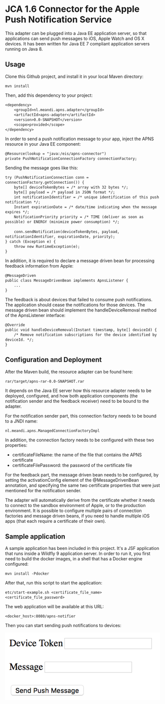 # JCA 1.6 Connector for the Apple Push Notification Service

This adapter can be plugged into a Java EE application server, so that applications can send push messages to
iOS, Apple Watch and OS X devices. It has been written for Java EE 7 compliant application servers running on Java 8.

## Usage

Clone this Github project, and install it in your local Maven directory:

```
mvn install
```

Then, add this dependency to your project:

```
<dependency>
    <groupId>nl.meandi.apns.adapter</groupId>
    <artifactId>apns-adapter</artifactId>
    <version>0.0-SNAPSHOT</version>
    <scope>provided</scope>
</dependency>
```

In order to send a push notification message to your app, inject the APNS resource in your Java EE component:

```
@Resource(lookup = "java:/eis/apns-connector")
private PushNotificationConnectionFactory connectionFactory;
```

Sending the message goes like this:

```
try (PushNotificationConnection conn = connectionFactory.getConnection()) {
    byte[] deviceTokenBytes = /* array with 32 bytes */;
    byte[] payload = /* payload in JSON format */;
    int notificationIdentifier = /* unique identification of this push notification */;
    Instant expirationDate = /* date/time indicating when the message expires */;
    NotificationPriority priority = /* TIME (deliver as soon as possible) or ENERGY (minimize power consumption) */;

    conn.sendNotification(deviceTokenBytes, payload, notificationIdentifier, expirationDate, priority);
} catch (Exception e) {
    throw new RuntimeException(e);
}
```

In addition, it is required to declare a message driven bean for processing feedback information from Apple:

```
@MessageDriven
public class MessageDrivenBean implements ApnsListener {
    ...
}
```

The feedback is about devices that failed to consume push notifications. The application should cease the
notifications for those devices. The message driven bean should implement the handleDeviceRemoval method of
the ApnsListener interface:

```
@Override
public void handleDeviceRemoval(Instant timestamp, byte[] deviceId) {
    /* Remove notification subscriptions for the device identified by deviceId. */;
}
```

## Configuration and Deployment

After the Maven build, the resource adapter can be found here:

```
rar/target/apns-rar-0.0-SNAPSHOT.rar
```

It depends on the Java EE server how this resource adapter needs to be deployed, configured, and how both
application components (the notification sender and the feedback receiver) need to be bound to the adapter.

For the notification sender part, this connection factory needs to be bound to a JNDI name:

```
nl.meandi.apns.ManagedConnectionFactoryImpl
```

In addition, the connection factory needs to be configured with these two properties:

- certificateFileName: the name of the file that contains the APNS certificate
- certificateFilePassword: the password of the certificate file

For the feedback part, the message driven bean needs to be configured, by setting the activationConfig
element of the @MessageDrivenBean annotation, and specifying the same two certificate properties that were just
mentioned for the notification sender.

The adapter will automatically derive from the certificate whether it needs to connect to the sandbox
environment of Apple, or to the production environment. It is possible to configure multiple pairs of connection
factories and message driven beans, if you need to handle multiple iOS apps (that each require a certificate
of their own).

## Sample application

A sample application has been included in this project. It's a JSF application that runs inside a Wildfly 9
application server. In order to run it, you first need to build the docker images, in a shell that has
a Docker engine configured:

```
mvn install -Pdocker
```

After that, run this script to start the application:

```
etc/start-example.sh <certificate_file_name> <certificate_file_password>
```

The web application will be available at this URL:

```
<docker_host>:8080/apns-notifier
```

Then you can start sending push notifications to devices:

![screenshot](/etc/sample_application_screenshot.png)